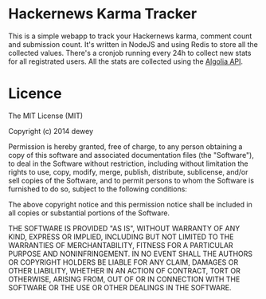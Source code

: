 # Hackernews Karma Tracker
This is a simple webapp to track your Hackernews karma, comment count and submission count. It's written in NodeJS and using Redis to store all the collected values. There's a cronjob running every 24h to collect new stats for all registrated users. All the stats are collected using the [Algolia API](https://hn.algolia.com/api/).

# Licence
The MIT License (MIT)

Copyright (c) 2014 dewey

Permission is hereby granted, free of charge, to any person obtaining a copy
of this software and associated documentation files (the "Software"), to deal
in the Software without restriction, including without limitation the rights
to use, copy, modify, merge, publish, distribute, sublicense, and/or sell
copies of the Software, and to permit persons to whom the Software is
furnished to do so, subject to the following conditions:

The above copyright notice and this permission notice shall be included in all
copies or substantial portions of the Software.

THE SOFTWARE IS PROVIDED "AS IS", WITHOUT WARRANTY OF ANY KIND, EXPRESS OR
IMPLIED, INCLUDING BUT NOT LIMITED TO THE WARRANTIES OF MERCHANTABILITY,
FITNESS FOR A PARTICULAR PURPOSE AND NONINFRINGEMENT. IN NO EVENT SHALL THE
AUTHORS OR COPYRIGHT HOLDERS BE LIABLE FOR ANY CLAIM, DAMAGES OR OTHER
LIABILITY, WHETHER IN AN ACTION OF CONTRACT, TORT OR OTHERWISE, ARISING FROM,
OUT OF OR IN CONNECTION WITH THE SOFTWARE OR THE USE OR OTHER DEALINGS IN THE
SOFTWARE.